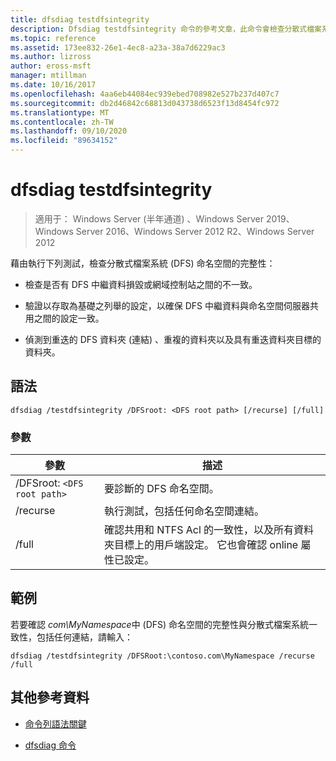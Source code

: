 ```yaml
---
title: dfsdiag testdfsintegrity
description: Dfsdiag testdfsintegrity 命令的參考文章，此命令會檢查分散式檔案系統 (DFS) 命名空間的完整性。
ms.topic: reference
ms.assetid: 173ee832-26e1-4ec8-a23a-38a7d6229ac3
ms.author: lizross
author: eross-msft
manager: mtillman
ms.date: 10/16/2017
ms.openlocfilehash: 4aa6eb44084ec939ebed708982e527b237d407c7
ms.sourcegitcommit: db2d46842c68813d043738d6523f13d8454fc972
ms.translationtype: MT
ms.contentlocale: zh-TW
ms.lasthandoff: 09/10/2020
ms.locfileid: "89634152"
---
```

# <a name="dfsdiag-testdfsintegrity"></a>dfsdiag testdfsintegrity

> 適用于： Windows Server (半年通道) 、Windows Server 2019、Windows Server 2016、Windows Server 2012 R2、Windows Server 2012

藉由執行下列測試，檢查分散式檔案系統 (DFS) 命名空間的完整性：

- 檢查是否有 DFS 中繼資料損毀或網域控制站之間的不一致。

- 驗證以存取為基礎之列舉的設定，以確保 DFS 中繼資料與命名空間伺服器共用之間的設定一致。

- 偵測到重迭的 DFS 資料夾 (連結) 、重複的資料夾以及具有重迭資料夾目標的資料夾。

## <a name="syntax"></a>語法

```
dfsdiag /testdfsintegrity /DFSroot: <DFS root path> [/recurse] [/full]
```

### <a name="parameters"></a>參數

| 參數 | 描述 |
| --------- | ----------- |
| /DFSroot: `<DFS root path>` | 要診斷的 DFS 命名空間。 |
| /recurse | 執行測試，包括任何命名空間連結。 |
| /full | 確認共用和 NTFS Acl 的一致性，以及所有資料夾目標上的用戶端設定。 它也會確認 online 屬性已設定。 |

## <a name="examples"></a>範例

若要確認 *com\MyNamespace*中 (DFS) 命名空間的完整性與分散式檔案系統一致性，包括任何連結，請輸入：

```
dfsdiag /testdfsintegrity /DFSRoot:\contoso.com\MyNamespace /recurse /full
```

## <a name="additional-references"></a>其他參考資料

- [命令列語法關鍵](command-line-syntax-key.md)

- [dfsdiag 命令](dfsdiag.md)
